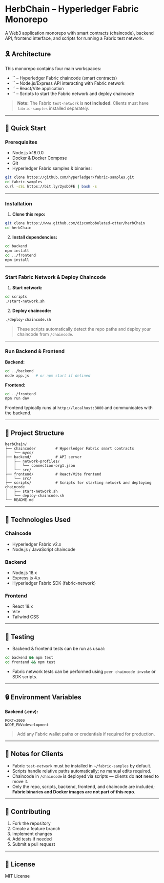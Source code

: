 # HerbChain – Hyperledger Fabric Monorepo

A Web3 application monorepo with smart contracts (chaincode), backend API, frontend interface, and scripts for running a Fabric test network.

## 🎗️ Architecture

This monorepo contains four main workspaces:

- `` – Hyperledger Fabric chaincode (smart contracts)
- `` – Node.js/Express API interacting with Fabric network
- `` – React/Vite application
- `` – Scripts to start the Fabric network and deploy chaincode

> **Note:** The Fabric `test-network` is **not included**. Clients must have `fabric-samples` installed separately.

---

## 🚀 Quick Start

### Prerequisites

- Node.js ≥18.0.0
- Docker & Docker Compose
- Git
- Hyperledger Fabric samples & binaries:

```bash
git clone https://github.com/hyperledger/fabric-samples.git
cd fabric-samples
curl -sSL https://bit.ly/2ysbOFE | bash -s
```

---

### Installation

1. **Clone this repo:**

```bash
git clone https://www.github.com/discombobulated-otter/herbChain
cd herbChain
```

2. **Install dependencies:**

```bash
cd backend
npm install
cd ../frontend
npm install
```

---

### Start Fabric Network & Deploy Chaincode

1. **Start network:**

```bash
cd scripts
./start-network.sh
```

2. **Deploy chaincode:**

```bash
./deploy-chaincode.sh
```

> These scripts automatically detect the repo paths and deploy your chaincode from `/chaincode`.

---

### Run Backend & Frontend

**Backend:**

```bash
cd ../backend
node app.js   # or npm start if defined
```

**Frontend:**

```bash
cd ../frontend
npm run dev
```

Frontend typically runs at `http://localhost:3000` and communicates with the backend.

---

## 📁 Project Structure

```
herbChain/
├── chaincode/         # Hyperledger Fabric smart contracts
│   └── mycc/
├── backend/           # API server
│   ├── network-profiles/
│   │   └── connection-org1.json
│   └── src/
├── frontend/          # React/Vite frontend
│   └── src/
├── scripts/           # Scripts for starting network and deploying chaincode
│   ├── start-network.sh
│   └── deploy-chaincode.sh
└── README.md
```

---

## 🔧 Technologies Used

### Chaincode

- Hyperledger Fabric v2.x
- Node.js / JavaScript chaincode

### Backend

- Node.js 18.x
- Express.js 4.x
- Hyperledger Fabric SDK (fabric-network)

### Frontend

- React 18.x
- Vite
- Tailwind CSS

---

## 🤚 Testing

- Backend & frontend tests can be run as usual:

```bash
cd backend && npm test
cd frontend && npm test
```

- Fabric network tests can be performed using `peer chaincode invoke` or SDK scripts.

---

## 🔒 Environment Variables

**Backend (.env):**

```env
PORT=3000
NODE_ENV=development
```

> Add any Fabric wallet paths or credentials if required for production.

---

## 📔 Notes for Clients

- Fabric `test-network` must be installed in `~/fabric-samples` by default.
- Scripts handle relative paths automatically; no manual edits required.
- Chaincode in `/chaincode` is deployed via scripts — clients do **not** need to move it.
- Only the repo, scripts, backend, frontend, and chaincode are included; **Fabric binaries and Docker images are not part of this repo**.

---

## 🤝 Contributing

1. Fork the repository
2. Create a feature branch
3. Implement changes
4. Add tests if needed
5. Submit a pull request

---

## 📜 License

MIT License

